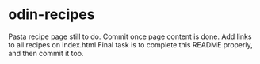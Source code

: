 # odin-recipes
Pasta recipe page still to do.
Commit once page content is done.
Add links to all recipes on index.html
Final task is to complete this README properly, and then commit it too.